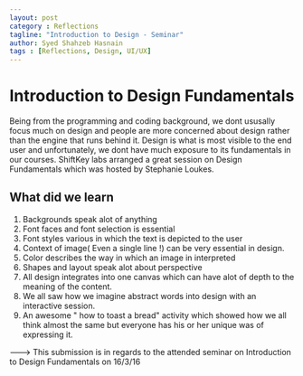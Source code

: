 ```yaml
---
layout: post
category : Reflections
tagline: "Introduction to Design - Seminar"
author: Syed Shahzeb Hasnain
tags : [Reflections, Design, UI/UX]
---
```

# Introduction to Design Fundamentals
Being from the programming and coding background, we dont ususally focus much on design and people are more concerned about design rather than the engine that runs behind it. Design is what is most visible to the end user and unfortunately, we dont have much exposure to its fundamentals in our courses. ShiftKey labs arranged a great session on Design Fundamentals which was hosted by Stephanie Loukes. 

## What did we learn
1. Backgrounds speak alot of anything
2. Font faces and font selection is essential
3. Font styles various in which the text is depicted to the user
4. Context of image( Even a single line !) can be very essential in design.
5. Color describes the way in which an image in interpreted
6. Shapes and layout speak alot about perspective
7. All design integrates into one canvas which can have alot of depth to the meaning of the content.
8. We all saw how we imagine abstract words into design with an interactive session.
9. An awesome " how to toast a bread" activity which showed how we all think almost the same but everyone has his or her unique was of expressing it.

---> This submission is in regards to the attended seminar on Introduction to Design Fundamentals on 16/3/16
